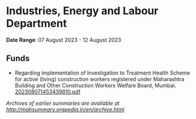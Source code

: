# Industries, Energy and Labour Department

**Date Range**: 07 August 2023 - 12 August 2023


## Funds
- Regarding implementation of Investigation to Treatment Health Scheme for active (living) construction workers registered under Maharashtra Building and Other Construction Workers Welfare Board, Mumbai.\
  [202308071453439810.pdf](https://gr.maharashtra.gov.in/Site/Upload/Government%20Resolutions/English/202308071453439810.pdf)


*Archives of earlier summaries are available at http://mahsummary.orgpedia.in/en/archive.html*